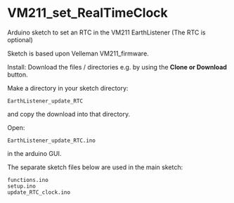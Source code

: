 # VM211_set_RealTimeClock

Arduino sketch to set an RTC  in the VM211 EarthListener (The RTC is optional) 

Sketch is based upon Velleman VM211_firmware.

Install:
Download the files / directories e.g. by using the **Clone or Download** button.

Make a directory in your sketch directory:

    EarthListener_update_RTC
    
and copy the download into that directory.

Open:

    EarthListener_update_RTC.ino
    
in the arduino GUI.

The separate sketch files below are used in the main sketch:

    functions.ino
    setup.ino
    update_RTC_clock.ino
    

